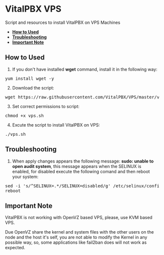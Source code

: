 # VitalPBX VPS
Script and resources to install VitalPBX on VPS Machines

- **[How to Used](#how-to-used)**
- **[Troubleshooting](#troubleshooting)**
- **[Important Note](#important-note)**

## How to Used
1. If you don't have installed __wget__ command, install it in the following way:
<pre>
yum install wget -y
</pre>
2. Download the script:
<pre>
wget https://raw.githubusercontent.com/VitalPBX/VPS/master/vps.sh
</pre>
3. Set correct permissions to script:
<pre>
chmod +x vps.sh
</pre>
4. Excute the script to install VitalPBX on VPS:
<pre>
./vps.sh
</pre>

## Troubleshooting
1. When apply changes appears the following message: __sudo: unable to open audit system__, this message appears when the SELINUX is enabled, for disabled execute the following comand and then reboot your system:
<pre>
sed -i 's/^SELINUX=.*/SELINUX=disabled/g' /etc/selinux/config
reboot
</pre>

## Important Note
VitalPBX is not working with OpenVZ based VPS, please, use KVM based VPS.

Due OpenVZ share the kernel and system files with the other users on the node and the host it's self, you are not able to modify the Kernel in any possible way, so, some applications like fail2ban does will not work as expected.
